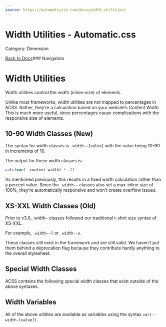 ```yaml
---
source: https://automaticcss.com/docs/width-utilities/
---
```


# Width Utilities - Automatic.css

Category: Dimension

[Back to Docs](https://automaticcss.com/docs)### Navigation

# Width Utilities

Width utilities control the width (inline-size) of elements.

Unlike most frameworks, width utilities are not mapped to percentages in ACSS. Rather, they’re a calculation based on your website’s Content Width. This is much more useful, since percentages cause complications with the responsive size of elements.

## 10-90 Width Classes (New)

The syntax for width classes is `.width--[value]` with the value being 10-90 in increments of 10.

The output for these width classes is:

```javascript
calc(var(--content-width) * .2)
```

As mentioned previously, this results in a fixed width calculation rather than a percent value. Since the `.width--` classes also set a max-inline size of 100%, they’re automatically responsive and won’t create overflow issues.

## XS-XXL Width Classes (Old)

Prior to v3.0, .width– classes followed our traditional t-shirt size syntax of XS-XXL.

For example, `.width--l` or `.width--s`.

These classes still exist in the framework and are still valid. We haven’t put them behind a deprecation flag because they contribute hardly anything to the overall stylesheet.

## Special Width Classes

ACSS contains the following special width classes that exist outside of the above syntaxes.

## Width Variables

All of the above utilities are available as variables using the syntax `var(--width-[value])`.

